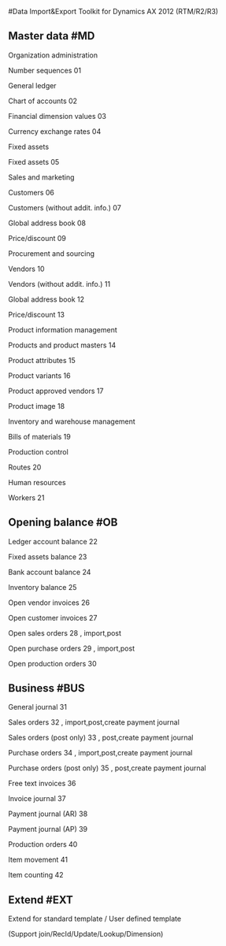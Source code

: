 <p>#Data Import&Export Toolkit for Dynamics AX 2012 (RTM/R2/R3)

<p><h2>Master data #MD		</h2></p>
<p>Organization administration		</p>
<p>	Number sequences	01</p>
<p>General ledger	</p>	
<p>	Chart of accounts	02</p>
<p>	Financial dimension values	03</p>
<p>	Currency exchange rates	04</p>
<p>Fixed assets		</p>
<p>	Fixed assets	05</p>
<p>Sales and marketing		</p>
<p>	Customers	06</p>
<p>	Customers (without addit. info.)	07</p>
<p>	Global address book	08</p>
<p>	Price/discount	09</p>
<p>Procurement and sourcing		</p>
<p>	Vendors	10</p>
<p>	Vendors (without addit. info.)	11</p>
<p>	Global address book	12</p>
<p>	Price/discount	13</p>
<p>Product information management	</p>	
<p>	Products and product masters	14</p>
<p>	Product attributes	15</p>
<p>	Product variants	16</p>
<p>	Product approved vendors	17</p>
<p>	Product image	18</p>
<p>Inventory and warehouse management	</p>	
<p>	Bills of materials	19</p>
<p>Production control		</p>
<p>	Routes	20</p>
<p>Human resources		</p>
<p>	Workers	21</p>
<p>  </p>
<p><h2>Opening balance #OB		</h2></p>
<p>	Ledger account balance	22</p>
<p>	Fixed assets balance	23</p>
<p>	Bank account balance	24</p>
<p>	Inventory balance	25</p>
<p>	Open vendor invoices	26</p>
<p>	Open customer invoices	27</p>
<p>	Open sales orders	28 , import,post</p>
<p>	Open purchase orders	29 , import,post</p>
<p>	Open production orders	30</p>

<p><h2>Business #BUS		</h2></p>
<p>	General journal	31</p>
<p>	Sales orders	32 , import,post,create payment journal</p>
<p>	Sales orders (post only)	33 , post,create payment journal</p>
<p>	Purchase orders	34 , import,post,create payment journal</p>
<p>	Purchase orders (post only)	35 , post,create payment journal</p>
<p>	Free text invoices	36</p>
<p>	Invoice journal	37</p>
<p>	Payment journal (AR)	38</p>
<p>	Payment journal (AP)	39</p>
<p>	Production orders	40</p>
<p>	Item movement	41</p>
<p>	Item counting	42</p>
  
<p><h2>Extend #EXT	</h2></p>
<p>   Extend for standard template / User defined template	</p>
<p>	(Support join/RecId/Update/Lookup/Dimension)	</p>

